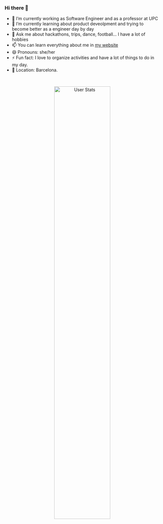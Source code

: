 ### Hi there 👋

- 🔭 I’m currently working as Software Engineer and as a professor at UPC
- 🌱 I’m currently learning about product deveolpment and trying to become better as a engineer day by day
- 💬 Ask me about hackathons, trips, dance, football... I have a lot of hobbies
- 📫 You can learn everything about me in [my website](carlotacb.dev)
- 😄 Pronouns: she/her
- ⚡ Fun fact: I love to organize activities and have a lot of things to do in my day.
- 📌 Location: Barcelona.

<br>
<p align="center">
  <img alt="User Stats" src="https://github-readme-stats.vercel.app/api?username=carlotacb&&show_icons=true&&theme=dark" width="60%"/>
</p>
